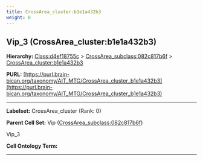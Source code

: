 ```yaml
---
title: CrossArea_cluster:b1e1a432b3
weight: 8
---
```

## Vip_3 (CrossArea_cluster:b1e1a432b3)
<b>Hierarchy: </b>
[Class:d4ef18755c](../Class_d4ef18755c) >
[CrossArea_subclass:082c817b6f](../CrossArea_subclass_082c817b6f) >
[CrossArea_cluster:b1e1a432b3](../CrossArea_cluster_b1e1a432b3)

**PURL:** [https://purl.brain-bican.org/taxonomy/AIT_MTG/CrossArea_cluster_b1e1a432b3](https://purl.brain-bican.org/taxonomy/AIT_MTG/CrossArea_cluster_b1e1a432b3)

---


**Labelset:** CrossArea_cluster (Rank: 0)

**Parent Cell Set:** Vip ([CrossArea_subclass:082c817b6f](../CrossArea_subclass_082c817b6f))

Vip_3


**Cell Ontology Term:** 

[MARKER GENES.]: #


---

[TRANSFERRED ANNOTATIONS.]: #


[AUTHOR ANNOTATION FIELDS.]: #

